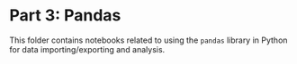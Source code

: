 # Part 3: Pandas

This folder contains notebooks related to using the `pandas` library in Python for data importing/exporting and analysis.
